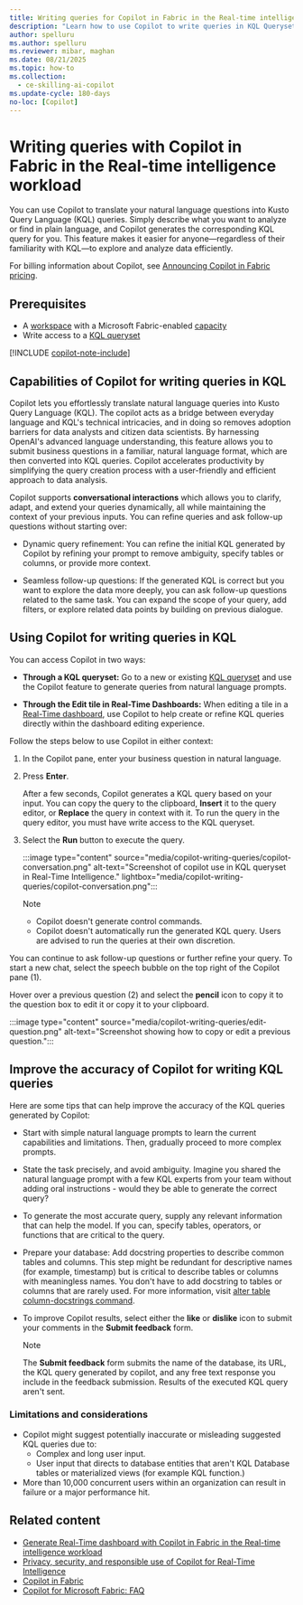 ```yaml
---
title: Writing queries for Copilot in Fabric in the Real-time intelligence workload
description: "Learn how to use Copilot to write queries in KQL Queryset."
author: spelluru
ms.author: spelluru
ms.reviewer: mibar, maghan
ms.date: 08/21/2025
ms.topic: how-to
ms.collection:
  - ce-skilling-ai-copilot
ms.update-cycle: 180-days
no-loc: [Copilot]
---
```


# Writing queries with Copilot in Fabric in the Real-time intelligence workload

You can use Copilot to translate your natural language questions into Kusto Query Language (KQL) queries. Simply describe what you want to analyze or find in plain language, and Copilot generates the corresponding KQL query for you. This feature makes it easier for anyone—regardless of their familiarity with KQL—to explore and analyze data efficiently.

For billing information about Copilot, see [Announcing Copilot in Fabric pricing](https://blog.fabric.microsoft.com/en-us/blog/announcing-fabric-copilot-pricing-2/).

## Prerequisites

- A [workspace](../fundamentals/create-workspaces.md) with a Microsoft Fabric-enabled [capacity](../enterprise/licenses.md#capacity)
- Write access to a [KQL queryset](../real-time-analytics/create-query-set.md)

[!INCLUDE [copilot-note-include](../includes/copilot-note-include.md)]

## Capabilities of Copilot for writing queries in KQL

Copilot lets you effortlessly translate natural language queries into Kusto Query Language (KQL). The copilot acts as a bridge between everyday language and KQL's technical intricacies, and in doing so removes adoption barriers for data analysts and citizen data scientists. By harnessing OpenAI's advanced language understanding, this feature allows you to submit business questions in a familiar, natural language format, which are then converted into KQL queries. Copilot accelerates productivity by simplifying the query creation process with a user-friendly and efficient approach to data analysis.

Copilot supports **conversational interactions** which allows you to clarify, adapt, and extend your queries dynamically, all while maintaining the context of your previous inputs. You can refine queries and ask follow-up questions without starting over:

- Dynamic query refinement: You can refine the initial KQL generated by Copilot by refining your prompt to remove ambiguity, specify tables or columns, or provide more context.

- Seamless follow-up questions: If the generated KQL is correct but you want to explore the data more deeply, you can ask follow-up questions related to the same task. You can expand the scope of your query, add filters, or explore related data points by building on previous dialogue.

## Using Copilot for writing queries in KQL

You can access Copilot in two ways:

- **Through a KQL queryset:**
  Go to a new or existing [KQL queryset](../real-time-intelligence/kusto-query-set.md) and use the Copilot feature to generate queries from natural language prompts.

- **Through the Edit tile in Real-Time Dashboards:**
  When editing a tile in a [Real-Time dashboard](../real-time-intelligence/dashboard-real-time-create.md), use Copilot to help create or refine KQL queries directly within the dashboard editing experience.

Follow the steps below to use Copilot in either context:

1. In the Copilot pane, enter your business question in natural language.

1. Press **Enter**.

    After a few seconds, Copilot generates a KQL query based on your input. You can copy the query to the clipboard, **Insert** it to the query editor, or **Replace** the query in context with it. To run the query in the query editor, you must have write access to the KQL queryset.

1. Select the **Run** button to execute the query.

   :::image type="content" source="media/copilot-writing-queries/copilot-conversation.png" alt-text="Screenshot of copilot use in KQL queryset in Real-Time Intelligence." lightbox="media/copilot-writing-queries/copilot-conversation.png":::

   > [!NOTE]
   > - Copilot doesn't generate control commands.
   > - Copilot doesn't automatically run the generated KQL query. Users are advised to run the queries at their own discretion.

You can continue to ask follow-up questions or further refine your query. To start a new chat, select the speech bubble on the top right of the Copilot pane (1).

Hover over a previous question (2) and select the **pencil** icon to copy it to the question box to edit it or copy it to your clipboard.

:::image type="content" source="media/copilot-writing-queries/edit-question.png" alt-text="Screenshot showing how to copy or edit a previous question.":::

## Improve the accuracy of Copilot for writing KQL queries

Here are some tips that can help improve the accuracy of the KQL queries generated by Copilot:

- Start with simple natural language prompts to learn the current capabilities and limitations. Then, gradually proceed to more complex prompts.
- State the task precisely, and avoid ambiguity. Imagine you shared the natural language prompt with a few KQL experts from your team without adding oral instructions - would they be able to generate the correct query?
- To generate the most accurate query, supply any relevant information that can help the model. If you can, specify tables, operators, or functions that are critical to the query.
- Prepare your database:
  Add docstring properties to describe common tables and columns. This step might be redundant for descriptive names (for example, timestamp) but is critical to describe tables or columns with meaningless names. You don't have to add docstring to tables or columns that are rarely used. For more information, visit [alter table column-docstrings command](/azure/data-explorer/kusto/management/alter-column-docstrings?context=/fabric/context/context-rta&pivots=fabric).
- To improve Copilot results, select either the **like** or **dislike** icon to submit your comments in the **Submit feedback** form.

    > [!NOTE]  
    > The **Submit feedback** form submits the name of the database, its URL, the KQL query generated by copilot, and any free text response you include in the feedback submission. Results of the executed KQL query aren't sent.

### Limitations and considerations

- Copilot might suggest potentially inaccurate or misleading suggested KQL queries due to:
  - Complex and long user input.
  - User input that directs to database entities that aren't KQL Database tables or materialized views (for example KQL function.)
- More than 10,000 concurrent users within an organization can result in failure or a major performance hit.

## Related content

- [Generate Real-Time dashboard with Copilot in Fabric in the Real-time intelligence workload](copilot-generate-dashboard.md)
- [Privacy, security, and responsible use of Copilot for Real-Time Intelligence](../fundamentals/copilot-real-time-intelligence-privacy-security.md)
- [Copilot in Fabric](../fundamentals/copilot-fabric-overview.md)
- [Copilot for Microsoft Fabric: FAQ](../fundamentals/copilot-faq-fabric.yml)
